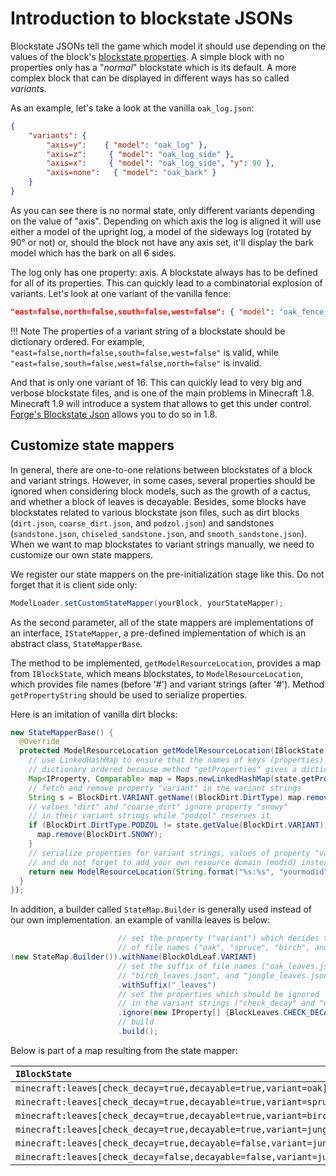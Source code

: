 Introduction to blockstate JSONs
================================

Blockstate JSONs tell the game which model it should use depending on the values of the block's [blockstate properties][blockstate].
A simple block with no properties only has a "*normal*" blockstate which is its default.
A more complex block that can be displayed in different ways has so called *variants*.

As an example, let's take a look at the vanilla `oak_log.json`:

```json
{
    "variants": {
        "axis=y":    { "model": "oak_log" },
        "axis=z":     { "model": "oak_log_side" },
        "axis=x":     { "model": "oak_log_side", "y": 90 },
        "axis=none":   { "model": "oak_bark" }
    }
}
```

As you can see there is no normal state, only different variants depending on the value of "axis". Depending on which axis the log is aligned it will use either a model of the upright log, a model of the sideways log (rotated by 90° or not) or, should the block not have any axis set, it'll display the bark model which has the bark on all 6 sides.

The log only has one property: axis. A blockstate always has to be defined for all of its properties. This can quickly lead to a combinatorial explosion of variants. Let's look at one variant of the vanilla fence:

```json
"east=false,north=false,south=false,west=false": { "model": "oak_fence_post" }
```

!!! Note
    The properties of a variant string of a blockstate should be dictionary ordered. For example, `"east=false,north=false,south=false,west=false"` is valid, while `"east=false,south=false,west=false,north=false"` is invalid. 

And that is only one variant of 16. This can quickly lead to very big and verbose blockstate files, and is one of the main problems in Minecraft 1.8. Minecraft 1.9 will introduce a system that allows to get this under control. [Forge's Blockstate Json][forge] allows you to do so in 1.8.

Customize state mappers
--------------------------------

In general, there are one-to-one relations between blockstates of a block and variant strings. However, in some cases, several properties should be ignored when considering block models, such as the growth of a cactus, and whether a block of leaves is decayable. Besides, some blocks have blockstates related to various blockstate json files, such as dirt blocks (`dirt.json`, `coarse_dirt.json`, and `podzol.json`) and sandstones (`sandstone.json`, `chiseled_sandstone.json`, and `smooth_sandstone.json`). When we want to map blockstates to variant strings manually, we need to customize our own state mappers. 

We register our state mappers on the pre-initialization stage like this. Do not forget that it is client side only: 

```java
ModelLoader.setCustomStateMapper(yourBlock, yourStateMapper);
```

As the second parameter, all of the state mappers are implementations of an interface, `IStateMapper`, a pre-defined implementation of which is an abstract class, `StateMapperBase`. 

The method to be implemented, `getModelResourceLocation`, provides a map from `IBlockState`, which means blockstates, to `ModelResourceLocation`, which provides file names (before '#') and variant strings (after '#'). Method `getPropertyString` should be used to serialize properties. 

Here is an imitation of vanilla dirt blocks: 

```java
new StateMapperBase() {
  @Override
  protected ModelResourceLocation getModelResourceLocation(IBlockState state) {
    // use LinkedHashMap to ensure that the names of keys (properties) are still
    // dictionary ordered because method "getProperties" gives a dictionary ordered map
    Map<IProperty, Comparable> map = Maps.newLinkedHashMap(state.getProperties());
    // fetch and remove property "variant" in the variant strings
    String s = BlockDirt.VARIANT.getName((BlockDirt.DirtType) map.remove(BlockDirt.VARIANT));
    // values "dirt" and "coarse_dirt" ignore property "snowy"
    // in their variant strings while "podzol" reserves it
    if (BlockDirt.DirtType.PODZOL != state.getValue(BlockDirt.VARIANT)) {
      map.remove(BlockDirt.SNOWY);
    }
    // serialize properties for variant strings, values of property "variant" gives the file name,
    // and do not forget to add your own resource domain (modid) instead of default "minecraft"
    return new ModelResourceLocation(String.format("%s:%s", "yourmodid", s), this.getPropertyString(map));
  }
});
```

In addition, a builder called `StateMap.Builder` is generally used instead of our own implementation. an example of vanilla leaves is below: 

```java
                        // set the property ("variant") which decides the main part
                        // of file names ("oak", "spruce", "birch", and "jungle")
(new StateMap.Builder()).withName(BlockOldLeaf.VARIANT)
                        // set the suffix of file names ("oak_leaves.json", "spruce_leaves.json",
                        // "birch_leaves.json", and "jungle_leaves.json") to avoid conflicts
                        .withSuffix("_leaves")
                        // set the properties which should be ignored
                        // in the variant strings ("check_decay" and "decayable")
                        .ignore(new IProperty[] {BlockLeaves.CHECK_DECAY, BlockLeaves.DECAYABLE})
                        // build
                        .build();
```

Below is part of a map resulting from the state mapper: 

| `IBlockState`                                                        | `ModelResourceLocation`          |
|:---------------------------------------------------------------------|:---------------------------------|
| `minecraft:leaves[check_decay=true,decayable=true,variant=oak]`      | `minecraft:oak_leaves#normal`    |
| `minecraft:leaves[check_decay=true,decayable=true,variant=spruce]`   | `minecraft:spruce_leaves#normal` |
| `minecraft:leaves[check_decay=true,decayable=true,variant=birch]`    | `minecraft:birch_leaves#normal`  |
| `minecraft:leaves[check_decay=true,decayable=true,variant=jungle]`   | `minecraft:jungle_leaves#normal` |
| `minecraft:leaves[check_decay=true,decayable=false,variant=jungle]`  | `minecraft:jungle_leaves#normal` |
| `minecraft:leaves[check_decay=false,decayable=false,variant=jungle]` | `minecraft:jungle_leaves#normal` |

[forge]: forgeBlockstates.md "Forge's Blockstate JSON"
[blockstate]: states.md "blockstate properties"